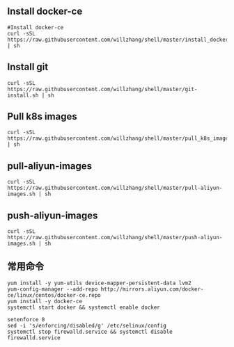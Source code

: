 ## Install docker-ce
```
#Install docker-ce
curl -sSL https://raw.githubusercontent.com/willzhang/shell/master/install_docker.sh | sh
```

## Install git
```
curl -sSL https://raw.githubusercontent.com/willzhang/shell/master/git-install.sh | sh
```

## Pull k8s images
```
curl -sSL https://raw.githubusercontent.com/willzhang/shell/master/pull_k8s_images.sh | sh
```

## pull-aliyun-images
```
curl -sSL https://raw.githubusercontent.com/willzhang/shell/master/pull-aliyun-images.sh | sh
```

## push-aliyun-images
```
curl -sSL https://raw.githubusercontent.com/willzhang/shell/master/push-aliyun-images.sh | sh
```

## 常用命令
```
yum install -y yum-utils device-mapper-persistent-data lvm2
yum-config-manager --add-repo http://mirrors.aliyun.com/docker-ce/linux/centos/docker-ce.repo
yum install -y docker-ce 
systemctl start docker && systemctl enable docker

setenforce 0
sed -i 's/enforcing/disabled/g' /etc/selinux/config
systemctl stop firewalld.service && systemctl disable firewalld.service
```
